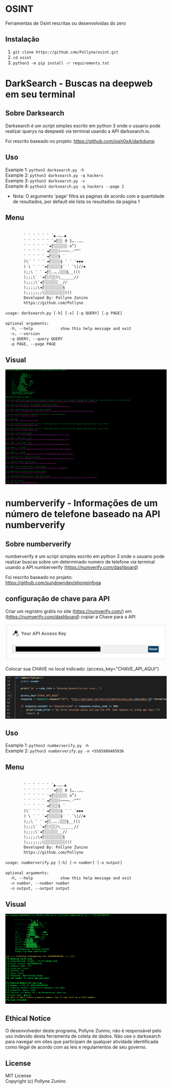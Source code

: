 # OSINT
Ferramentas de Osint rescritas ou desenvolvidas do zero

## Instalação
1) ``git clone https://github.com/Pollyne/osint.git``<br/>
2) ``cd osint``<br/>
3) ``python3 -m pip install -r requirements.txt``<br/>

# DarkSearch - Buscas na deepweb em seu terminal 

## Sobre Darksearch
Darksearch é um script simples escrito em python 3 onde o usuario pode realizar querys na deepweb via terminal usando a API darksearch.io. 

Foi rescrito baseado no projeto: https://github.com/josh0xA/darkdump

## Uso 
Example 1: ``python3 darksearch.py -h``<br/>
Example 2: ``python3 darksearch.py -q hackers``<br/>
Example 3: ``python3 darksearch.py -v``<br/>
Example 4: ``python3 darksearch.py -q hackers --page 2``<br/>
 - Nota: O argumento 'page' filtra as paginas de acordo com a quantidade de resultados, por default ele lista os resultados da pagina 1 <br/>

## Menu
```

        ¨ ¨ ¨ ¨ ¨ ¨ ¨▲.︵.▲
        ¨ ¨ ¨ ¨ ¨ ¨ ¨◄ƒ░░ 0 }…..︵.
        ¨ ¨ ¨ ¨ ¨ ¨◄ƒ░░░░░░ o”)
        ¨ ¨ ¨ ¨ ¨ ◄ƒ░░░(────.·^”’
        ¨ ¨ ¨ ¨ ¨ ◄ƒ░░░§ ´
        )\¨ ¨ ¨ ¨ ◄ƒ░░░░§ ¨ ¨ ¨✺✺✺
        ) \ ¨ ¨ ¨◄ƒ░░░░░§¨ ¨ ¨\|//✺
        );;\ ¨ ¨ ◄ƒ░.︵.░░░§__(((
        );;;\¨ ¨◄ƒ░(░░)\______//
        );;;;\¨◄ƒ░░░░░░__//
        );;;;;\◄ƒ░░░░░░░░§
        );;;;;;;\░░░░░░░░░(((
        Developed By: Pollyne Zunino
        https://github.com/Pollyne      
            
usage: darksearch.py [-h] [-v] [-q QUERY] [-p PAGE]

optional arguments:
  -h, --help            show this help message and exit
  -v, --version
  -q QUERY, --query QUERY
  -p PAGE, --page PAGE

```
## Visual
<p align="center">
  <img src="https://github.com/Pollyne/osint/blob/main/imagens/darksearch_output.png?raw=true">
</p>

# numberverify - Informações de um número de telefone baseado na API numberverify

## Sobre numberverify
numberverify é um script simples escrito em python 3 onde o usuario pode realizar buscas sobre um determinado numero de telefone via terminal usando a API numberverify (https://numverify.com/dashboard)

Foi rescrito baseado no projeto: https://github.com/sundowndev/phoneinfoga

## configuração de chave para API

Criar um regristro grátis no site (https://numverify.com/) em (https://numverify.com/dashboard) copiar a Chave para a API 

<p align="center">
  <img src="https://github.com/Pollyne/osint/blob/main/imagens/chave_numberverify.png?raw=true">
</p>

Colocar sua CHAVE no local indicado: (access_key="CHAVE_API_AQUI")

<p align="center">
  <img src="https://github.com/Pollyne/osint/blob/main/imagens/chave_api.png?raw=true">
</p>

## Uso 
Example 1: ``python3 numberverify.py -h``<br/>
Example 2: ``python3 numberverify.py -n +5585988405936``<br/>

## Menu
```

        ¨ ¨ ¨ ¨ ¨ ¨ ¨▲.︵.▲
        ¨ ¨ ¨ ¨ ¨ ¨ ¨◄ƒ░░ 0 }…..︵.
        ¨ ¨ ¨ ¨ ¨ ¨◄ƒ░░░░░░ o”)
        ¨ ¨ ¨ ¨ ¨ ◄ƒ░░░(────.·^”’
        ¨ ¨ ¨ ¨ ¨ ◄ƒ░░░§ ´
        )\¨ ¨ ¨ ¨ ◄ƒ░░░░§ ¨ ¨ ¨✺✺✺
        ) \ ¨ ¨ ¨◄ƒ░░░░░§¨ ¨ ¨\|//✺
        );;\ ¨ ¨ ◄ƒ░.︵.░░░§__(((
        );;;\¨ ¨◄ƒ░(░░)\______//
        );;;;\¨◄ƒ░░░░░░__//
        );;;;;\◄ƒ░░░░░░░░§
        );;;;;;;\░░░░░░░░░(((
        Developed By: Pollyne Zunino
        https://github.com/Pollyne      
            
usage: numberverify.py [-h] [-n number] [-o output]

optional arguments:
  -h, --help            show this help message and exit
  -n number, --number number
  -o output, --output output

```

## Visual
<p align="center">
  <img src="https://github.com/Pollyne/osint/blob/main/imagens/numberverify_output.png?raw=true">
</p>

## Ethical Notice
O desenvolvedor deste programa, Pollyne Zunino, não é responsável pelo uso indevido desta ferramenta de coleta de dados. Não use o darksearch para navegar em sites que participam de qualquer atividade identificada como ilegal de acordo com as leis e regulamentos de seu governo.

## License 
MIT License<br/>
Copyright (c) Pollyne Zunino

